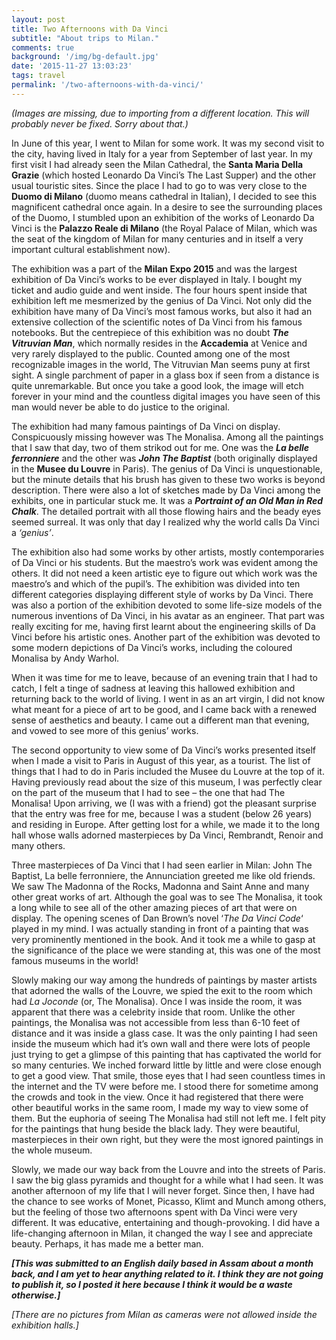 ```yaml
---
layout: post
title: Two Afternoons with Da Vinci
subtitle: "About trips to Milan."
comments: true
background: '/img/bg-default.jpg'
date: '2015-11-27 13:03:23'
tags: travel
permalink: '/two-afternoons-with-da-vinci/'
---
```


*(Images are missing, due to importing from a different location. This will probably never be fixed. Sorry about that.)*

In June of this year, I went to Milan for some work. It was my second visit to the city, having lived in Italy for a year from September of last year. In my first visit I had already seen the Milan Cathedral, the **Santa Maria Della Grazie** (which hosted Leonardo Da Vinci’s The Last Supper) and the other usual touristic sites. Since the place I had to go to was very close to the **Duomo di Milano** (duomo means cathedral in Italian), I decided to see this magnificent cathedral once again. In a desire to see the surrounding places of the Duomo, I stumbled upon an exhibition of the works of Leonardo Da Vinci is the **Palazzo Reale di Milano** (the Royal Palace of Milan, which was the seat of the kingdom of Milan for many centuries and in itself a very important cultural establishment now).

The exhibition was a part of the **Milan Expo 2015** and was the largest exhibition of Da Vinci’s works to be ever displayed in Italy. I bought my ticket and audio guide and went inside. The four hours spent inside that exhibition left me mesmerized by the genius of Da Vinci. Not only did the exhibition have many of Da Vinci’s most famous works, but also it had an extensive collection of the scientific notes of Da Vinci from his famous notebooks. But the centrepiece of this exhibition was no doubt ***The Vitruvian Man***, which normally resides in the **Accademia** at Venice and very rarely displayed to the public. Counted among one of the most recognizable images in the world, The Vitruvian Man seems puny at first sight. A single parchment of paper in a glass box if seen from a distance is quite unremarkable. But once you take a good look, the image will etch forever in your mind and the countless digital images you have seen of this man would never be able to do justice to the original.

The exhibition had many famous paintings of Da Vinci on display. Conspicuously missing however was The Monalisa. Among all the paintings that I saw that day, two of them strikod out for me. One was the ***La belle ferronniere*** and the other was ***John The Baptist*** (both originally displayed in the **Musee du Louvre** in Paris). The genius of Da Vinci is unquestionable, but the minute details that his brush has given to these two works is beyond description. There were also a lot of sketches made by Da Vinci among the exhibits, one in particular stuck me. It was a ***Portraint of an Old Man in Red Chalk***. The detailed portrait with all those flowing hairs and the beady eyes seemed surreal. It was only that day I realized why the world calls Da Vinci a *‘genius’*.

The exhibition also had some works by other artists, mostly contemporaries of Da Vinci or his students. But the maestro’s work was evident among the others. It did not need a keen artistic eye to figure out which work was the maestro’s and which of the pupil’s. The exhibition was divided into ten different categories displaying different style of works by Da Vinci. There was also a portion of the exhibition devoted to some life-size models of the numerous inventions of Da Vinci, in his avatar as an engineer. That part was really exciting for me, having first learnt about the engineering skills of Da Vinci before his artistic ones. Another part of the exhibition was devoted to some modern depictions of Da Vinci’s works, including the coloured Monalisa by Andy Warhol.

When it was time for me to leave, because of an evening train that I had to catch, I felt a tinge of sadness at leaving this hallowed exhibition and returning back to the world of living. I went in as an art virgin, I did not know what meant for a piece of art to be good, and I came back with a renewed sense of aesthetics and beauty. I came out a different man that evening, and vowed to see more of this genius’ works.

The second opportunity to view some of Da Vinci’s works presented itself when I made a visit to Paris in August of this year, as a tourist. The list of things that I had to do in Paris included the Musee du Louvre at the top of it. Having previously read about the size of this museum, I was perfectly clear on the part of the museum that I had to see – the one that had The Monalisa! Upon arriving, we (I was with a friend) got the pleasant surprise that the entry was free for me, because I was a student (below 26 years) and residing in Europe. After getting lost for a while, we made it to the long hall whose walls adorned masterpieces by Da Vinci, Rembrandt, Renoir and many others.

Three masterpieces of Da Vinci that I had seen earlier in Milan: John The Baptist, La belle ferronniere, the Annunciation greeted me like old friends. We saw The Madonna of the Rocks, Madonna and Saint Anne and many other great works of art. Although the goal was to see The Monalisa, it took a long while to see all of the other amazing pieces of art that were on display. The opening scenes of Dan Brown’s novel ‘*The Da Vinci Code*‘ played in my mind. I was actually standing in front of a painting that was very prominently mentioned in the book. And it took me a while to gasp at the significance of the place we were standing at, this was one of the most famous museums in the world!

Slowly making our way among the hundreds of paintings by master artists that adorned the walls of the Louvre, we spied the exit to the room which had *La Joconde* (or, The Monalisa). Once I was inside the room, it was apparent that there was a celebrity inside that room. Unlike the other paintings, the Monalisa was not accessible from less than 6-10 feet of distance and it was inside a glass case. It was the only painting I had seen inside the museum which had it’s own wall and there were lots of people just trying to get a glimpse of this painting that has captivated the world for so many centuries. We inched forward little by little and were close enough to get a good view. That smile, those eyes that I had seen countless times in the internet and the TV were before me. I stood there for sometime among the crowds and took in the view. Once it had registered that there were other beautiful works in the same room, I made my way to view some of them. But the euphoria of seeing The Monalisa had still not left me. I felt pity for the paintings that hung beside the black lady. They were beautiful, masterpieces in their own right, but they were the most ignored paintings in the whole museum.

Slowly, we made our way back from the Louvre and into the streets of Paris. I saw the big glass pyramids and thought for a while what I had seen. It was another afternoon of my life that I will never forget. Since then, I have had the chance to see works of Monet, Picasso, Klimt and Munch among others, but the feeling of those two afternoons spent with Da Vinci were very different. It was educative, entertaining and though-provoking. I did have a life-changing afternoon in Milan, it changed the way I see and appreciate beauty. Perhaps, it has made me a better man.

***[This was submitted to an English daily based in Assam about a month back, and I am yet to hear anything related to it. I think they are not going to publish it, so I posted it here because I think it would be a waste otherwise.]***

*[There are no pictures from Milan as cameras were not allowed inside the exhibition halls.]*


